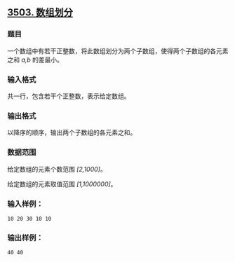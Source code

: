 ## [3503. 数组划分](https://www.acwing.com/problem/content/3506/)

### 题目

一个数组中有若干正整数，将此数组划分为两个子数组，使得两个子数组的各元素之和 *a,b* 的差最小。

### 输入格式

共一行，包含若干个正整数，表示给定数组。

### 输出格式

以降序的顺序，输出两个子数组的各元素之和。

### 数据范围

给定数组的元素个数范围 *[2,1000]*。

给定数组的元素取值范围 *[1,1000000]*。

### 输入样例：

```
10 20 30 10 10
```

### 输出样例：

```
40 40
```
